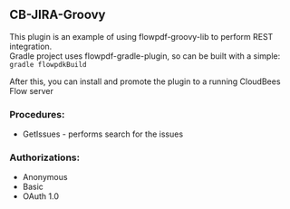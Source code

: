 ## CB-JIRA-Groovy
This plugin is an example of using flowpdf-groovy-lib to perform REST integration.\
Gradle project uses flowpdf-gradle-plugin, so can be built with a simple: \
``
gradle flowpdkBuild
``

After this, you can install and promote the plugin to a running CloudBees Flow server


### Procedures:
 - GetIssues - performs search for the issues 
 
### Authorizations:
 - Anonymous
 - Basic
 - OAuth 1.0
